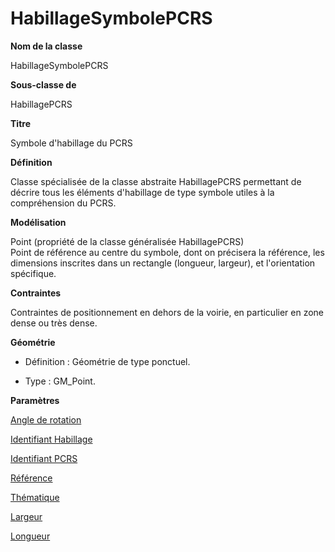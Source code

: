 # HabillageSymbolePCRS #



**Nom de la classe**

HabillageSymbolePCRS

**Sous-classe de**

HabillagePCRS

**Titre**

Symbole d'habillage du PCRS

**Définition**

Classe spécialisée de la classe abstraite HabillagePCRS permettant de décrire tous les éléments d'habillage de type symbole utiles à la compréhension du PCRS.

**Modélisation**

Point (propriété de la classe généralisée HabillagePCRS) <br> Point de référence au centre du symbole, dont on précisera la référence, les dimensions inscrites dans un rectangle (longueur, largeur), et l'orientation spécifique.

**Contraintes**

Contraintes de positionnement en dehors de la voirie, en particulier en zone dense ou très dense.

**Géométrie**

- Définition : Géométrie de type ponctuel.

- Type : GM_Point.

**Paramètres**

[Angle de rotation](http://doc-pcrs.readthedocs.io/fr/latest/Projet_FME/PCRS_Parametres.html#angle-de-rotation)

[Identifiant Habillage](http://doc-pcrs.readthedocs.io/fr/latest/Projet_FME/PCRS_Parametres.html#identifiant-habillage)

[Identifiant PCRS](http://doc-pcrs.readthedocs.io/fr/latest/Projet_FME/PCRS_Parametres.html#identifiant-pcrs)

[Référence](http://doc-pcrs.readthedocs.io/fr/latest/Projet_FME/PCRS_Parametres.html#reference)

[Thématique](http://doc-pcrs.readthedocs.io/fr/latest/Projet_FME/PCRS_Parametres.html#thematique)

[Largeur](http://doc-pcrs.readthedocs.io/fr/latest/Projet_FME/PCRS_Parametres.html#largeur)

[Longueur](http://doc-pcrs.readthedocs.io/fr/latest/Projet_FME/PCRS_Parametres.html#longueur)
